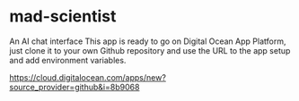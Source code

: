 # mad-scientist
An AI chat interface 
This app is ready to go on Digital Ocean App Platform, just clone it to your own Github repository and use the URL to the app setup and add environment variables.

https://cloud.digitalocean.com/apps/new?source_provider=github&i=8b9068
